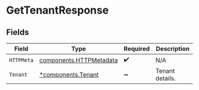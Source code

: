 # GetTenantResponse


## Fields

| Field                                                              | Type                                                               | Required                                                           | Description                                                        |
| ------------------------------------------------------------------ | ------------------------------------------------------------------ | ------------------------------------------------------------------ | ------------------------------------------------------------------ |
| `HTTPMeta`                                                         | [components.HTTPMetadata](../../models/components/httpmetadata.md) | :heavy_check_mark:                                                 | N/A                                                                |
| `Tenant`                                                           | [*components.Tenant](../../models/components/tenant.md)            | :heavy_minus_sign:                                                 | Tenant details.                                                    |